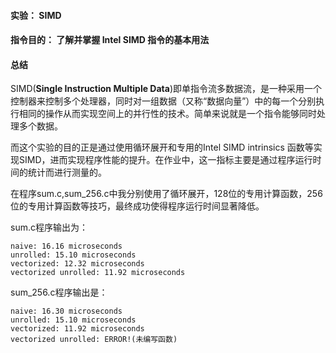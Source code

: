 #### 实验： SIMD 

#### 指令目的： 了解并掌握 Intel SIMD 指令的基本用法



#### 总结

SIMD(**Single Instruction Multiple Data**)即单指令流多数据流，是一种采用一个控制器来控制多个处理器，同时对一组数据（又称“数据向量”）中的每一个分别执行相同的操作从而实现空间上的并行性的技术。简单来说就是一个指令能够同时处理多个数据。

而这个实验的目的正是通过使用循环展开和专用的Intel SIMD intrinsics 函数等实现SIMD，进而实现程序性能的提升。在作业中，这一指标主要是通过程序运行时间的统计而进行测量的。

在程序sum.c,sum_256.c中我分别使用了循环展开，128位的专用计算函数，256位的专用计算函数等技巧，最终成功使得程序运行时间显著降低。

sum.c程序输出为：

```
naive: 16.16 microseconds
unrolled: 15.10 microseconds
vectorized: 12.32 microseconds
vectorized unrolled: 11.92 microseconds
```

sum_256.c程序输出是：

```
naive: 16.30 microseconds
unrolled: 15.10 microseconds
vectorized: 11.92 microseconds
vectorized unrolled: ERROR!(未编写函数)
```







